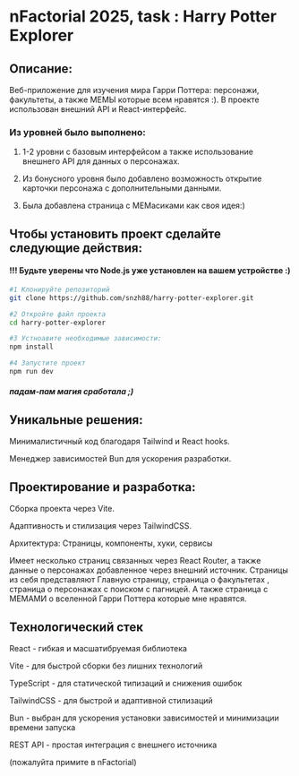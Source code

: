 # nFactorial 2025, task : Harry Potter Explorer
## Описание:
Веб-приложение для изучения мира Гарри Поттера: персонажи, факультеты, а также МЕМЫ которые всем нравятся :). В проекте использован внешний API и React-интерфейс.

### Из уровней было выполнено:
1) 1-2 уровни с базовым интерфейсом а также использование внешнего API для данных о персонажах.

2)  Из бонусного уровня было добавлено возможность открытие карточки персонажа с дополнительными данными. 

3) Была добавлена страница с МЕМасиками как своя идея:)


## Чтобы установить проект сделайте следующие действия:
#### !!! Будьте уверены что Node.js уже установлен на вашем устройстве :) 

```sh
#1 Клонируйте репозиторий
git clone https://github.com/snzh88/harry-potter-explorer.git

#2 Откройте файл проекта
cd harry-potter-explorer

#3 Устноавите необходимые зависимости:
npm install

#4 Запустите проект
npm run dev

```
##### падам-пам магия сработала ;) 

## Уникальные решения:
Минималистичный код благодаря Tailwind и React hooks.

Менеджер зависимостей Bun для ускорения разработки.

## Проектирование и разработка:
Сборка проекта через Vite.

Адаптивность и стилизация через TailwindCSS.

Архитектура: Страницы, компоненты, хуки, сервисы

Имеет несколько страниц связанных через React Router, а также данные о персонажах добавленное через внешний источник. Страницы из себя представляют Главную страницу, страница о факультетах , страница о персонажах с поиском с пагницей. А также страница с МЕМАМИ о вселенной Гарри Поттера которые мне нравятся.

## Технологический стек
React - гибкая и масшатибруемая библиотека 

Vite - для быстрой сборки без лишних технологий

TypeScript - для статической типизаций и снижения ошибок

TailwindCSS - для быстрой и адаптивной стилизаций 

Bun - выбран для ускорения установки зависимостей и минимизации времени запуска 

REST API - простая интеграция с внешнего источника





(пожалуйта примите в nFactorial)